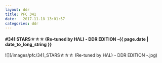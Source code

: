 ```yaml
---
layout: ddr
title: PFC 341
date:   2017-11-18 13:01:57
categories: ddr
---
```


#### **#341** STARS☆☆☆ (Re-tuned by HΛL) - DDR EDITION -<span class="pull-right">{{ page.date | date_to_long_string }}</span>
![](/images/pfc/341_STARS☆☆☆ (Re-tuned by HΛL) - DDR EDITION -.jpg)
